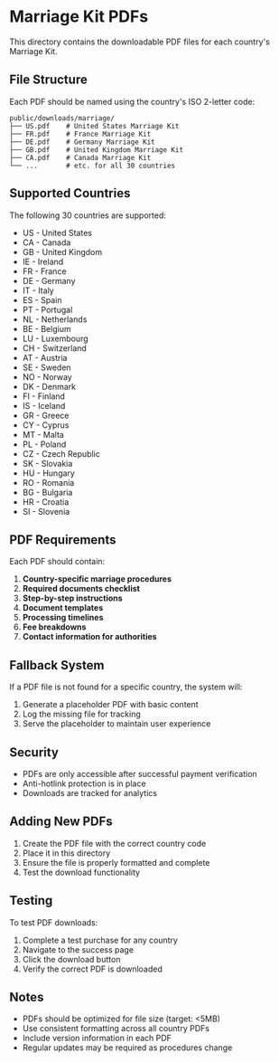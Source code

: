 # Marriage Kit PDFs

This directory contains the downloadable PDF files for each country's Marriage Kit.

## File Structure

Each PDF should be named using the country's ISO 2-letter code:

```
public/downloads/marriage/
├── US.pdf    # United States Marriage Kit
├── FR.pdf    # France Marriage Kit
├── DE.pdf    # Germany Marriage Kit
├── GB.pdf    # United Kingdom Marriage Kit
├── CA.pdf    # Canada Marriage Kit
└── ...       # etc. for all 30 countries
```

## Supported Countries

The following 30 countries are supported:

- US - United States
- CA - Canada
- GB - United Kingdom
- IE - Ireland
- FR - France
- DE - Germany
- IT - Italy
- ES - Spain
- PT - Portugal
- NL - Netherlands
- BE - Belgium
- LU - Luxembourg
- CH - Switzerland
- AT - Austria
- SE - Sweden
- NO - Norway
- DK - Denmark
- FI - Finland
- IS - Iceland
- GR - Greece
- CY - Cyprus
- MT - Malta
- PL - Poland
- CZ - Czech Republic
- SK - Slovakia
- HU - Hungary
- RO - Romania
- BG - Bulgaria
- HR - Croatia
- SI - Slovenia

## PDF Requirements

Each PDF should contain:

1. **Country-specific marriage procedures**
2. **Required documents checklist**
3. **Step-by-step instructions**
4. **Document templates**
5. **Processing timelines**
6. **Fee breakdowns**
7. **Contact information for authorities**

## Fallback System

If a PDF file is not found for a specific country, the system will:

1. Generate a placeholder PDF with basic content
2. Log the missing file for tracking
3. Serve the placeholder to maintain user experience

## Security

- PDFs are only accessible after successful payment verification
- Anti-hotlink protection is in place
- Downloads are tracked for analytics

## Adding New PDFs

1. Create the PDF file with the correct country code
2. Place it in this directory
3. Ensure the file is properly formatted and complete
4. Test the download functionality

## Testing

To test PDF downloads:

1. Complete a test purchase for any country
2. Navigate to the success page
3. Click the download button
4. Verify the correct PDF is downloaded

## Notes

- PDFs should be optimized for file size (target: <5MB)
- Use consistent formatting across all country PDFs
- Include version information in each PDF
- Regular updates may be required as procedures change
